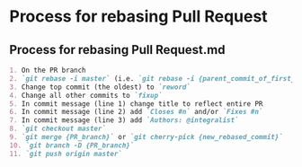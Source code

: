 # Process for rebasing Pull Request

## Process for rebasing Pull Request.md

```markdown
1. On the PR branch
2. `git rebase -i master` (i.e. `git rebase -i {parent_commit_of_first_commit_in_PR}`)
3. Change top commit (the oldest) to `reword`
4. Change all other commits to `fixup`
5. In commit message (line 1) change title to reflect entire PR
6. In commit message (line 2) add `Closes #n` and/or `Fixes #n`
7. In commit message (line 3) add `Authors: @integralist`
8. `git checkout master`
9. `git merge {PR_branch}` or `git cherry-pick {new_rebased_commit}`
10. `git branch -D {PR_branch}`
11. `git push origin master`
```

